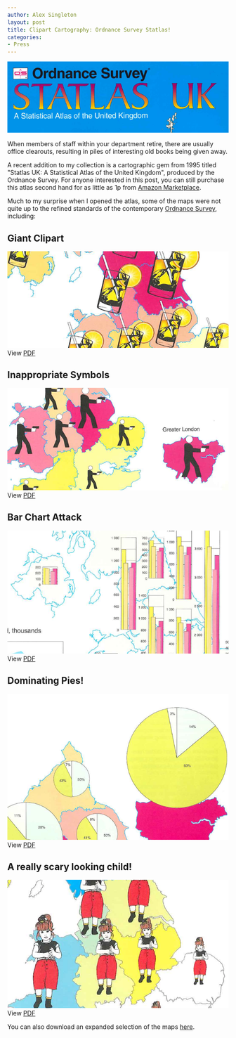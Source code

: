 ```yaml
---
author: Alex Singleton
layout: post
title: Clipart Cartography: Ordnance Survey Statlas!
categories:
- Press
---
```


![](/public/images/statlas.png)

When members of staff within your department retire, there are usually office clearouts, resulting in piles of interesting old books being given away.

A recent addition to my collection is a cartographic gem from 1995 titled "Statlas UK: A Statistical Atlas of the United Kingdom", produced by the Ordnance Survey. For anyone interested in this post, you can still purchase this atlas second hand for as little as 1p from [Amazon Marketplace](http://www.amazon.co.uk/Ordnance-Survey-Statlas-UK-Statistical/dp/0117018732/ref=sr_1_1?ie=UTF8&qid=1389874365&sr=8-1&keywords=statlas).

Much to my surprise when I opened the atlas, some of the maps were not quite up to the refined standards of the contemporary [Ordnance Survey](http://www.ordnancesurvey.co.uk/), including:

## Giant Clipart
![](/public/images/clipart.png)
View [PDF](/public/downloads/clipart.pdf)

## Inappropriate Symbols
![](/public/images/inap.png)
View [PDF](/public/downloads/inap.pdf)

## Bar Chart Attack
![](/public/images/bar.png)
View [PDF](/public/downloads/bar.pdf)

## Dominating Pies!
![](/public/images/pie.png)
View [PDF](/public/downloads/pie.pdf)

## A really scary looking child!
![](/public/images/child.png)
View [PDF](/public/downloads/child.pdf)

You can also download an expanded selection of the maps [here](/public/downloads/statlas.pdf). 

